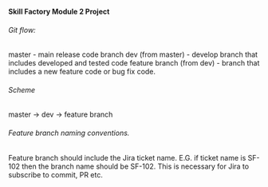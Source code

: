 **Skill Factory Module 2 Project**

###### Git flow:
master - main release code branch
dev (from master) - develop branch that includes developed and tested code
feature branch (from dev) - branch that includes a new feature code or bug fix code.

###### Scheme
master -> dev -> feature branch

###### Feature branch naming conventions.

Feature branch should include the Jira ticket name.
E.G. if ticket name is SF-102 then the branch name should be SF-102.
This is necessary for Jira to subscribe to commit, PR etc.

